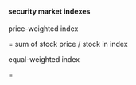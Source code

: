 #### security market indexes

price-weighted index 

= sum of stock price / stock in index

equal-weighted index 

= 